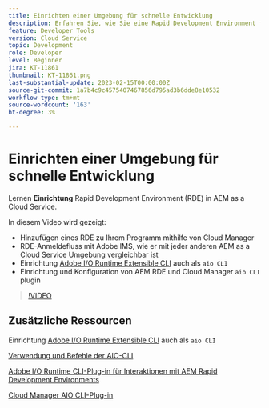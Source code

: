```yaml
---
title: Einrichten einer Umgebung für schnelle Entwicklung
description: Erfahren Sie, wie Sie eine Rapid Development Environment für AEM as a Cloud Service einrichten.
feature: Developer Tools
version: Cloud Service
topic: Development
role: Developer
level: Beginner
jira: KT-11861
thumbnail: KT-11861.png
last-substantial-update: 2023-02-15T00:00:00Z
source-git-commit: 1a7b4c9c4575407467856d795ad3b6dde8e10532
workflow-type: tm+mt
source-wordcount: '163'
ht-degree: 3%

---
```



# Einrichten einer Umgebung für schnelle Entwicklung

Lernen **Einrichtung** Rapid Development Environment (RDE) in AEM as a Cloud Service.

In diesem Video wird gezeigt:

- Hinzufügen eines RDE zu Ihrem Programm mithilfe von Cloud Manager
- RDE-Anmeldefluss mit Adobe IMS, wie er mit jeder anderen AEM as a Cloud Service Umgebung vergleichbar ist
- Einrichtung [Adobe I/O Runtime Extensible CLI](https://developer.adobe.com/runtime/docs/guides/tools/cli_install/) auch als `aio CLI`
- Einrichtung und Konfiguration von AEM RDE und Cloud Manager `aio CLI` plugin

>[!VIDEO](https://video.tv.adobe.com/v/3415490/?quality=12&learn=on)

## Zusätzliche Ressourcen

Einrichtung [Adobe I/O Runtime Extensible CLI](https://developer.adobe.com/runtime/docs/guides/tools/cli_install/) auch als `aio CLI`

[Verwendung und Befehle der AIO-CLI](https://github.com/adobe/aio-cli#usage)

[Adobe I/O Runtime CLI-Plug-in für Interaktionen mit AEM Rapid Development Environments](https://github.com/adobe/aio-cli-plugin-aem-rde#aio-cli-plugin-aem-rde)

[Cloud Manager AIO CLI-Plug-in](https://github.com/adobe/aio-cli-plugin-cloudmanager)
